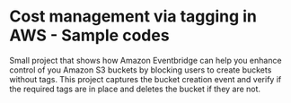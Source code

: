 # Cost management via tagging in AWS - Sample codes
Small project that shows how Amazon Eventbridge can help you enhance control of you Amazon S3 buckets by blocking users to create buckets without tags. This project captures the bucket creation event and verify if the required tags are in place and deletes the bucket if they are not.
